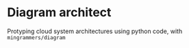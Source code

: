 # Diagram architect

Protyping cloud system architectures using python code, with `mingrammers/diagram`